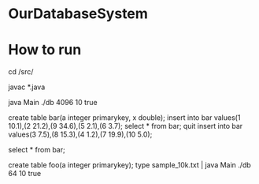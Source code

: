 # OurDatabaseSystem

# How to run

cd /src/

javac *.java

java Main ./db 4096 10 true

create table bar(a integer primarykey, x double);
insert into bar values(1 10.1),(2 21.2),(9 34.6),(5 2.1),(6 3.7);
select * from bar; 
quit
insert into bar values(3 7.5),(8 15.3),(4 1.2),(7 19.9),(10 5.0);

select * from bar; 

create table foo(a integer primarykey);
type sample_10k.txt | java Main ./db 64 10 true